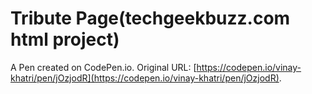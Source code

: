 # Tribute Page(techgeekbuzz.com html project)

A Pen created on CodePen.io. Original URL: [https://codepen.io/vinay-khatri/pen/jOzjodR](https://codepen.io/vinay-khatri/pen/jOzjodR).


